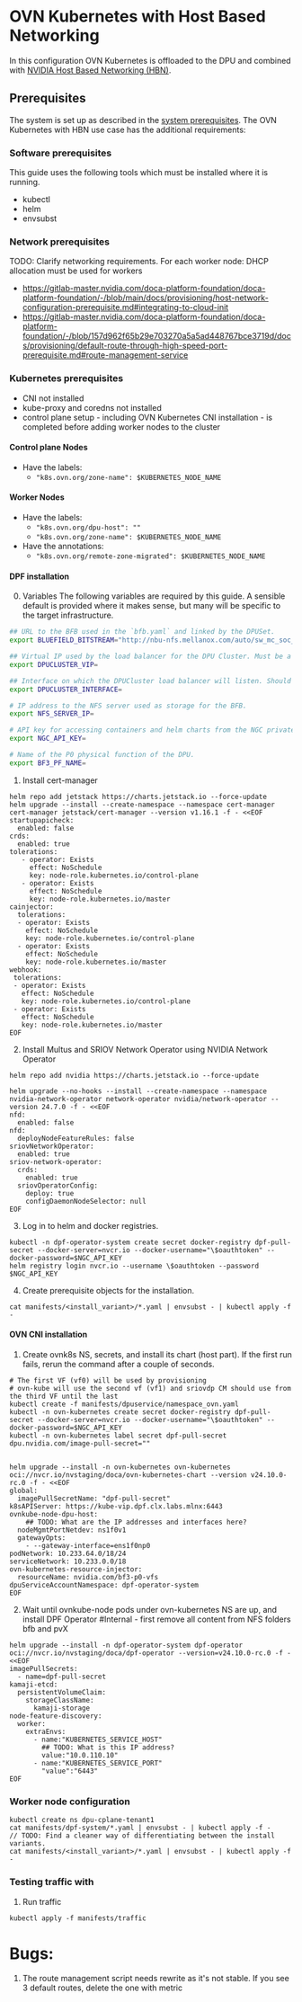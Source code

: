 # OVN Kubernetes with Host Based Networking

In this configuration OVN Kubernetes is offloaded to the DPU and combined with [NVIDIA Host Based Networking (HBN)](https://docs.nvidia.com/doca/sdk/nvidia+doca+hbn+service+guide/index.html).

## Prerequisites
The system is set up as described in the [system prerequisites](../../prerequisites.md).  The OVN Kubernetes with HBN use case has the additional requirements:

### Software prerequisites
This guide uses the following tools which must be installed where it is running.
- kubectl
- helm
- envsubst

### Network prerequisites
TODO: Clarify networking requirements.
For each worker node: DHCP allocation must be used for workers
- https://gitlab-master.nvidia.com/doca-platform-foundation/doca-platform-foundation/-/blob/main/docs/provisioning/host-network-configuration-prerequisite.md#integrating-to-cloud-init
- https://gitlab-master.nvidia.com/doca-platform-foundation/doca-platform-foundation/-/blob/157d962f65b29e703270a5a5ad448767bce3719d/docs/provisioning/default-route-through-high-speed-port-prerequisite.md#route-management-service

### Kubernetes prerequisites
- CNI not installed
- kube-proxy and coredns not installed
- control plane setup - including OVN Kubernetes CNI installation - is completed before adding worker nodes to the cluster
#### Control plane Nodes
- Have the labels:
  - `"k8s.ovn.org/zone-name": $KUBERNETES_NODE_NAME`

#### Worker Nodes
- Have the labels:
  - `"k8s.ovn.org/dpu-host": ""`
  - `"k8s.ovn.org/zone-name": $KUBERNETES_NODE_NAME`
- Have the annotations:
  - `"k8s.ovn.org/remote-zone-migrated": $KUBERNETES_NODE_NAME`
 
#### DPF installation
0. Variables
The following variables are required by this guide. A sensible default is provided where it makes sense, but many will be specific to the target infrastructure.

```bash
## URL to the BFB used in the `bfb.yaml` and linked by the DPUSet.
export BLUEFIELD_BITSTREAM="http://nbu-nfs.mellanox.com/auto/sw_mc_soc_release/doca_dpu/doca_2.9.0/20241103.1/bfbs/pk/bf-bundle-2.9.0-80_24.10_ubuntu-22.04_prod.bfb"

## Virtual IP used by the load balancer for the DPU Cluster. Must be a reserved IP from the management subnet and not allocated by DHCP.
export DPUCLUSTER_VIP=

## Interface on which the DPUCluster load balancer will listen. Should be the management interface of the control plane node.
export DPUCLUSTER_INTERFACE=

# IP address to the NFS server used as storage for the BFB.
export NFS_SERVER_IP=

# API key for accessing containers and helm charts from the NGC private repository.
export NGC_API_KEY=

# Name of the P0 physical function of the DPU.
export BF3_PF_NAME=
```

1. Install cert-manager
```shell
helm repo add jetstack https://charts.jetstack.io --force-update
helm upgrade --install --create-namespace --namespace cert-manager cert-manager jetstack/cert-manager --version v1.16.1 -f - <<EOF
startupapicheck:
  enabled: false
crds:
  enabled: true
tolerations:
   - operator: Exists
     effect: NoSchedule
     key: node-role.kubernetes.io/control-plane
   - operator: Exists
     effect: NoSchedule
     key: node-role.kubernetes.io/master
cainjector:
  tolerations:
  - operator: Exists
    effect: NoSchedule
    key: node-role.kubernetes.io/control-plane
  - operator: Exists
    effect: NoSchedule
    key: node-role.kubernetes.io/master
webhook:
 tolerations:
 - operator: Exists
   effect: NoSchedule
   key: node-role.kubernetes.io/control-plane
 - operator: Exists
   effect: NoSchedule
   key: node-role.kubernetes.io/master
EOF
```

2. Install Multus and SRIOV Network Operator using NVIDIA Network Operator

```shell
helm repo add nvidia https://charts.jetstack.io --force-update

helm upgrade --no-hooks --install --create-namespace --namespace nvidia-network-operator network-operator nvidia/network-operator --version 24.7.0 -f - <<EOF
nfd:
  enabled: false
nfd:
  deployNodeFeatureRules: false 
sriovNetworkOperator:
  enabled: true
sriov-network-operator:
  crds:
    enabled: true
  sriovOperatorConfig:
    deploy: true
    configDaemonNodeSelector: null
EOF
```

3. Log in to helm and docker registries.
```shell
kubectl -n dpf-operator-system create secret docker-registry dpf-pull-secret --docker-server=nvcr.io --docker-username="\$oauthtoken" --docker-password=$NGC_API_KEY
helm registry login nvcr.io --username \$oauthtoken --password $NGC_API_KEY
```

4. Create prerequisite objects for the installation.
```shell
cat manifests/<install_variant>/*.yaml | envsubst - | kubectl apply -f - 
```

#### OVN CNI installation
1. Create ovnk8s NS, secrets, and install its chart (host part). If the first run fails, rerun the command after a couple of seconds.
```shell
# The first VF (vf0) will be used by provisioning
# ovn-kube will use the second vf (vf1) and sriovdp CM should use from the third VF until the last
kubectl create -f manifests/dpuservice/namespace_ovn.yaml
kubectl -n ovn-kubernetes create secret docker-registry dpf-pull-secret --docker-server=nvcr.io --docker-username="\$oauthtoken" --docker-password=$NGC_API_KEY
kubectl -n ovn-kubernetes label secret dpf-pull-secret dpu.nvidia.com/image-pull-secret=""


helm upgrade --install -n ovn-kubernetes ovn-kubernetes oci://nvcr.io/nvstaging/doca/ovn-kubernetes-chart --version v24.10.0-rc.0 -f - <<EOF
global:
  imagePullSecretName: "dpf-pull-secret" 
k8sAPIServer: https://kube-vip.dpf.clx.labs.mlnx:6443
ovnkube-node-dpu-host:
    ## TODO: What are the IP addresses and interfaces here?
  nodeMgmtPortNetdev: ns1f0v1 
  gatewayOpts:
    - --gateway-interface=ens1f0np0 
podNetwork: 10.233.64.0/18/24
serviceNetwork: 10.233.0.0/18 
ovn-kubernetes-resource-injector:
  resourceName: nvidia.com/bf3-p0-vfs 
dpuServiceAccountNamespace: dpf-operator-system
EOF
```

2. Wait until ovnkube-node pods under ovn-kubernetes NS are up, and install DPF Operator #Internal - first remove all content from NFS folders bfb and pvX
```shell
helm upgrade --install -n dpf-operator-system dpf-operator oci://nvcr.io/nvstaging/doca/dpf-operator --version=v24.10.0-rc.0 -f - <<EOF
imagePullSecrets:
  - name=dpf-pull-secret
kamaji-etcd: 
  persistentVolumeClaim:
    storageClassName: 
      kamaji-storage
node-feature-discovery:
  worker:
    extraEnvs: 
      - name:"KUBERNETES_SERVICE_HOST"
        ## TODO: What is this IP address?
        value:"10.0.110.10"
      - name:"KUBERNETES_SERVICE_PORT"
        "value":"6443"
EOF
```


### Worker node configuration
```shell
kubectl create ns dpu-cplane-tenant1
cat manifests/dpf-system/*.yaml | envsubst - | kubectl apply -f - 
// TODO: Find a cleaner way of differentiating between the install variants.
cat manifests/<install_variant>/*.yaml | envsubst - | kubectl apply -f - 
```

### Testing traffic with 
1. Run traffic
```shell
kubectl apply -f manifests/traffic
```

# Bugs:
1. The route management script needs rewrite as it's not stable. If you see 3 default routes, delete the one with metric
